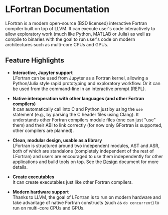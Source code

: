 # LFortran Documentation

LFortran is a modern open-source (BSD licensed) interactive Fortran compiler
built on top of LLVM.
It can execute user's code interactively to allow exploratory work (much like
Python, MATLAB or Julia) as well as compile to binaries with the goal to run
user's code on modern architectures such as multi-core CPUs and GPUs.

## Feature Highlights

* **Interactive, Jupyter support**  
    LFortran can be used from Jupyter as a Fortran kernel, allowing a
    Python/Julia style rapid prototyping and exploratory workflow. Or it can be
    used from the command-line in an interactive prompt (REPL).

* **Native interoperation with other languages (and other Fortran compilers)**  
    It can automatically call into C and Python just by using the `use`
    statement (e.g., by parsing the C header files using Clang). It understands
    other Fortran compilers module files (one can just "use" them) and their
    ABI to link correctly (for now only GFortran is supported, other compilers
    are planned).

* **Clean, modular design, usable as a library**  
    LFortran is structured around two independent modules, AST and ASR, both of
    which are standalone (completely independent of the rest of LFortran) and
    users are encouraged to use them independently for other applications and
    build tools on top. See the [Design](design.md) document for more details.

* **Create executables**  
    It can create executables just like other Fortran compilers.

* **Modern hardware support**  
    Thanks to LLVM, the goal of LFortran is to run on modern hardware and take
    advantage of native Fortran constructs (such as `do concurrent`) to run on
    multi-core CPUs and GPUs.
